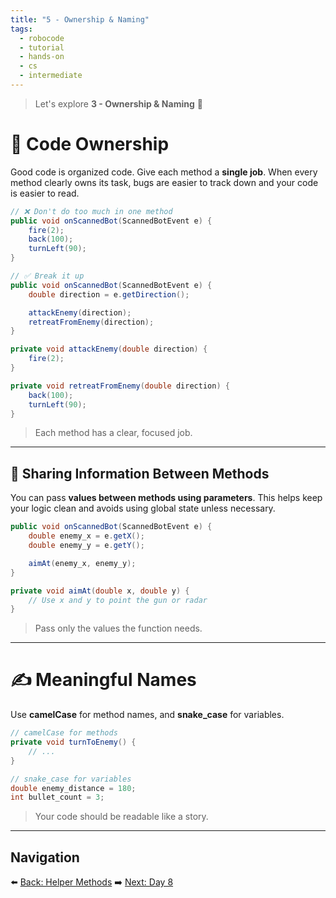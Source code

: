 ```yaml
---
title: "5 - Ownership & Naming"
tags:
  - robocode
  - tutorial
  - hands-on
  - cs
  - intermediate
---
```


> Let's explore **3 - Ownership & Naming** 🤖

# 🧠 Code Ownership

Good code is organized code. Give each method a **single job**. When every method clearly owns its task, bugs are easier to track down and your code is easier to read.

```java
// ❌ Don't do too much in one method
public void onScannedBot(ScannedBotEvent e) {
    fire(2);
    back(100);
    turnLeft(90);
}

// ✅ Break it up
public void onScannedBot(ScannedBotEvent e) {
    double direction = e.getDirection();

    attackEnemy(direction);
    retreatFromEnemy(direction);
}

private void attackEnemy(double direction) {
    fire(2);
}

private void retreatFromEnemy(double direction) {
    back(100);
    turnLeft(90);
}
```

> Each method has a clear, focused job.

---

## 🔁 Sharing Information Between Methods

You can pass **values between methods using parameters**. This helps keep your logic clean and avoids using global state unless necessary.

```java
public void onScannedBot(ScannedBotEvent e) {
    double enemy_x = e.getX();
    double enemy_y = e.getY();

    aimAt(enemy_x, enemy_y);
}

private void aimAt(double x, double y) {
    // Use x and y to point the gun or radar
}
```

> Pass only the values the function needs.

---

# ✍️ Meaningful Names

Use **camelCase** for method names, and **snake_case** for variables.

```java
// camelCase for methods
private void turnToEnemy() {
    // ...
}

// snake_case for variables
double enemy_distance = 180;
int bullet_count = 3;
```

> Your code should be readable like a story.

---

## Navigation

⬅️ [Back: Helper Methods](/robocode/Day-7/04_helper_methods)
➡️ [Next: Day 8](/robocode/Day-8/index)

